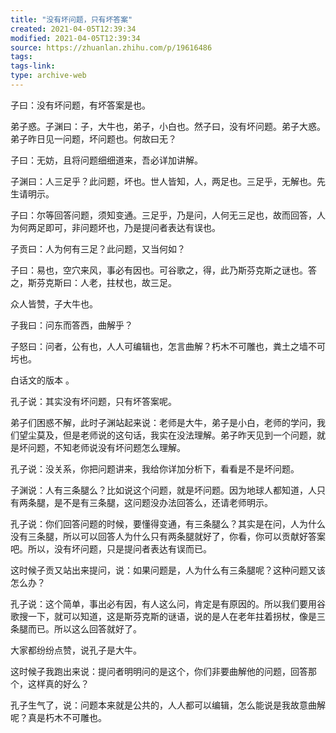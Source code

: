 ```yaml
---
title: "没有坏问题，只有坏答案"
created: 2021-04-05T12:39:34
modified: 2021-04-05T12:39:34
source: https://zhuanlan.zhihu.com/p/19616486
tags:
tags-link:
type: archive-web
---
```

子曰：没有坏问题，有坏答案是也。

弟子惑。子渊曰：子，大牛也，弟子，小白也。然子曰，没有坏问题。弟子大惑。弟子昨日见一问题，坏问题也。何故曰无？

子曰：无妨，且将问题细细道来，吾必详加讲解。

子渊曰：人三足乎？此问题，坏也。世人皆知，人，两足也。三足乎，无解也。先生请明示。

子曰：尔等回答问题，须知变通。三足乎，乃是问，人何无三足也，故而回答，人为何两足即可，非问题坏也，乃是提问者表达有误也。

子贡曰：人为何有三足？此问题，又当何如？

子曰：易也，空穴来风，事必有因也。可谷歌之，得，此乃斯芬克斯之谜也。答之，斯芬克斯曰：人老，拄杖也，故三足。

众人皆赞，子大牛也。

子我曰：问东而答西，曲解乎？

子怒曰：问者，公有也，人人可编辑也，怎言曲解？朽木不可雕也，粪土之墙不可圬也。

白话文的版本 。

孔子说：其实没有坏问题，只有坏答案呢。

弟子们困惑不解，此时子渊站起来说：老师是大牛，弟子是小白，老师的学问，我们望尘莫及，但是老师说的这句话，我实在没法理解。弟子昨天见到一个问题，就是坏问题，不知老师说没有坏问题怎么理解。

孔子说：没关系，你把问题讲来，我给你详加分析下，看看是不是坏问题。

子渊说：人有三条腿么？比如说这个问题，就是坏问题。因为地球人都知道，人只有两条腿，是不是有三条腿，这问题没办法回答么，还请老师明示。

孔子说：你们回答问题的时候，要懂得变通，有三条腿么？其实是在问，人为什么没有三条腿，所以可以回答人为什么只有两条腿就好了，你看，你可以贡献好答案吧。所以，没有坏问题，只是提问者表达有误而已。

这时候子贡又站出来提问，说：如果问题是，人为什么有三条腿呢？这种问题又该怎么办？

孔子说：这个简单，事出必有因，有人这么问，肯定是有原因的。所以我们要用谷歌搜一下，就可以知道，这是斯芬克斯的谜语，说的是人在老年拄着拐杖，像是三条腿而已。所以这么回答就好了。

大家都纷纷点赞，说孔子是大牛。

这时候子我跑出来说：提问者明明问的是这个，你们非要曲解他的问题，回答那个，这样真的好么？

孔子生气了，说：问题本来就是公共的，人人都可以编辑，怎么能说是我故意曲解呢？真是朽木不可雕也。